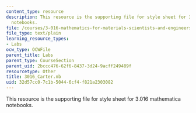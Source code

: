 ```yaml
---
content_type: resource
description: This resource is the supporting file for style sheet for 3.016 mathematica
  notebooks.
file: /courses/3-016-mathematics-for-materials-scientists-and-engineers-fall-2005/32d57cc07c1b50446cf4f821a2303082_3016_Carter.nb
file_type: text/plain
learning_resource_types:
- Labs
ocw_type: OCWFile
parent_title: Labs
parent_type: CourseSection
parent_uid: 2bccc476-62f6-8437-3d24-9acff249489f
resourcetype: Other
title: 3016_Carter.nb
uid: 32d57cc0-7c1b-5044-6cf4-f821a2303082
---
```

This resource is the supporting file for style sheet for 3.016 mathematica notebooks.

